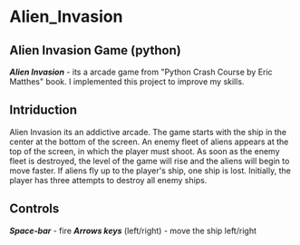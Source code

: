 # Alien_Invasion
## Alien Invasion Game (python)

**_Alien Invasion_** - its a arcade game from "Python Crash Course by Eric Matthes" book.
I implemented this project to improve my skills.

## Intriduction

Alien Invasion its an addictive arcade. The game starts with the ship in the center at the bottom of the screen.
An enemy fleet of aliens appears at the top of the screen, in which the player must shoot. 
As soon as the enemy fleet is destroyed, the level of the game will rise and the aliens will begin to move faster.
If aliens fly up to the player's ship, one ship is lost. 
Initially, the player has three attempts to destroy all enemy ships.

## Controls

**_Space-bar_** - fire
**_Arrows keys_** (left/right) - move the ship left/right

